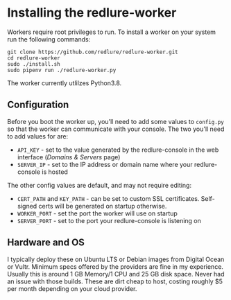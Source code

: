 # Installing the redlure-worker
Workers require root privileges to run. To install a worker on your system run the following commands:

```shell
git clone https://github.com/redlure/redlure-worker.git
cd redlure-worker
sudo ./install.sh
sudo pipenv run ./redlure-worker.py
```

The worker currently utlilzes Python3.8.

## Configuration
Before you boot the worker up, you'll need to add some values to `config.py` so that the worker can communicate with your console. The two you'll need to add values for are:
- `API_KEY` - set to the value generated by the redlure-console in the web interface (*Domains & Servers* page)
- `SERVER_IP` - set to the IP address or domain name where your redlure-console is hosted

The other config values are default, and may not require editing:
- `CERT_PATH` and `KEY_PATH` - can be set to custom SSL certificates. Self-signed certs will be generated on startup otherwise.
- `WORKER_PORT` - set the port the worker will use on startup
- `SERVER_PORT` - set to the port your redlure-console is listening on

## Hardware and OS
I typically deploy these on Ubuntu LTS or Debian images from Digital Ocean or Vultr. Minimum specs offered by the providers are fine in my experience. Usually this is around 1 GB Memory/1 CPU and 25 GB disk space. Never had an issue with those builds. These are dirt cheap to host, costing roughly $5 per month depending on your cloud provider.